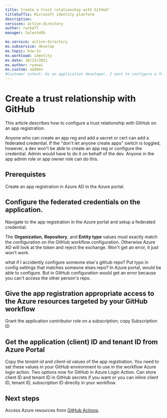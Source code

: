 ```yaml
---
title: Create a trust relationship with GitHub"
titleSuffix: Microsoft identity platform
description: 
services: active-directory
author: rwike77
manager: CelesteDG

ms.service: active-directory
ms.subservice: develop
ms.topic: how-to
ms.workload: identity
ms.date: 10/13/2021
ms.author: ryanwi
ms.custom: aaddev
#Customer intent: As an application developer, I want to configure a federated credential on an app object in the Azure portal so I can create a trust relationship with GitHub.
---
```


# Create a trust relationship with GitHub
This article describes how to configure a trust relationship with GitHub on an app registration.

Anyone who can create an app reg and add a secret or cert can add a federated credential.  If the "don't let anyone create apps" switch is toggled, however, a dev won't be able to create an app reg or configure the credential.  Admin would have to do it on behalf of the dev.  Anyone in the app admin role or app owner role can do this.

## Prerequistes
Create an app registration in Azure AD in the Azure portal.  

## Configure the federated credentials on the application.

Navigate to the app registration in the Azure portal and setup a federated credential.

The **Organization**, **Repository**, and **Entity type** values must exactly match the configuration on the GitHub workflow configuration.  Otherwise Azure AD will look at the token and reject the exchange.  Won't get an error, it just won't work.

what if I accidently configure someone else's github repo?  Put typo in config settings that matches someone elses repo?  In Azure portal, would be able to configure.  But in GitHub configuration would get an error because you can't access the other person's repo.

## Give the app registration appropriate access to the Azure resources targeted by your GitHub workflow

Grant the application contributor role on a subscription; copy Subscription ID

## Get the application (client) ID and tenant ID from Azure Portal

Copy the *tenant-id* and *client-id* values of the app registration.  You need to set these values in your GitHub environment to use in the workflow Azure login action.  Two options now for GitHub in Azure Login Action.  Can store client ID and tenant ID in GitHub secrets if you want or you can inline client ID, tenant ID, subscription ID directly in your workflow.

## Next steps
Access Azure resources from [GitHub Actions](https://docs.github.com/actions/deployment/security-hardening-your-deployments/configuring-openid-connect-in-azure).